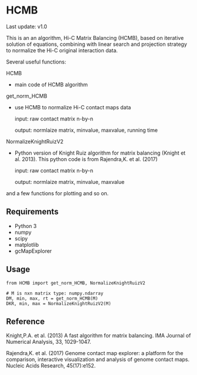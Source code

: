 # HCMB

Last update: v1.0

This is an an algorithm, Hi-C Matrix Balancing (HCMB), based on iterative solution of equations, combining with linear search and projection strategy to normalize the Hi-C original interaction data.

Several useful functions:

HCMB

* main code of HCMB algorithm

get_norm_HCMB

* use HCMB to normalize Hi-C contact maps data
  
  input: raw contact matrix n-by-n
  
  output: normlaize matrix, minvalue, maxvalue, running time
    

NormalizeKnightRuizV2

* Python version of Knight Ruiz algorithm for matrix balancing (Knight et al. 2013). This python code is from Rajendra,K. et al. (2017)

  input: raw contact matrix n-by-n
  
  output: normlaize matrix, minvalue, maxvalue
  
and a few functions for plotting and so on.

## Requirements
* Python 3
* numpy
* scipy
* matplotlib
* gcMapExplorer


## Usage
```
from HCMB import get_norm_HCMB, NormalizeKnightRuizV2

# M is nxn matrix type: numpy.ndarray
DM, min, max, rt = get_norm_HCMB(M)
DKR, min, max = NormalizeKnightRuizV2(M)

```


## Reference
Knight,P.A. et al. (2013) A fast algorithm for matrix balancing. IMA Journal of Numerical Analysis, 33, 1029-1047.

Rajendra,K. et al. (2017) Genome contact map explorer: a platform for the comparison,
     interactive visualization and analysis of genome contact maps. Nucleic Acids Research, 45(17):e152.
